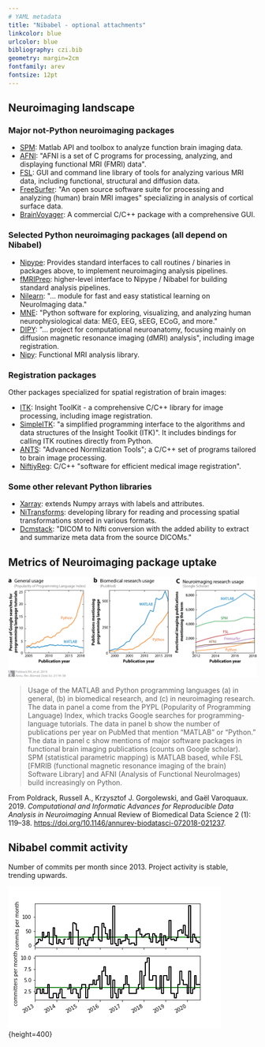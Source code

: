 ```yaml
---
# YAML metadata
title: "Nibabel - optional attachments"
linkcolor: blue
urlcolor: blue
bibliography: czi.bib
geometry: margin=2cm
fontfamily: arev
fontsize: 12pt
---
```


## Neuroimaging landscape

### Major not-Python neuroimaging packages

* [SPM](https://www.fil.ion.ucl.ac.uk/spm): Matlab API and toolbox to analyze
  function brain imaging data.
* [AFNI](https://afni.nimh.nih.gov): "AFNI is a set of C programs for
  processing, analyzing, and displaying functional MRI (FMRI) data".
* [FSL](https://fsl.fmrib.ox.ac.uk): GUI and command line library of tools for
  analyzing various MRI data, including functional, structural and diffusion
  data.
* [FreeSurfer](https://surfer.nmr.mgh.harvard.edu): "An open source software
  suite for processing and analyzing (human) brain MRI images" specializing in
  analysis of cortical surface data.
* [BrainVoyager](https://www.brainvoyager.com): A commercial C/C++ package
  with a comprehensive GUI.

### Selected Python neuroimaging packages (all depend on Nibabel)

* [Nipype](https://nipype.readthedocs.io): Provides standard interfaces to
  call routines / binaries in packages above, to implement neuroimaging
  analysis pipelines.
* [fMRIPrep](https://fmriprep.org): higher-level interface to Nipype / Nibabel
  for building standard analysis pipelines.
* [Nilearn](https://nilearn.github.io): "... module for fast and easy
  statistical learning on NeuroImaging data."
* [MNE](https://mne.tools): "Python software for exploring, visualizing, and
  analyzing human neurophysiological data: MEG, EEG, sEEG, ECoG, and more."
* [DIPY](https://www.dipy.org): "... project for computational neuroanatomy,
  focusing mainly on diffusion magnetic resonance imaging (dMRI) analysis",
  including image registration.
* [Nipy](https://nipy.org/nipy): Functional MRI analysis library.

### Registration packages

Other packages specialized for spatial registration of brain images:

* [ITK](https://itk.org): Insight ToolKit - a comprehensive C/C++ library for
  image processing, including image registration.
* [SimpleITK](https://simpleitk.org): "a simplified programming interface to
  the algorithms and data structures of the Insight Toolkit (ITK)".  It
  includes bindings for calling ITK routines directly from Python.
* [ANTS](http://picsl.upenn.edu/software/ants): "Advanced Normlization Tools";
  a C/C++ set of programs tailored to brain image processing.
* [NiftiyReg](http://cmictig.cs.ucl.ac.uk/wiki/index.php/NiftyReg):
  C/C++ "software for efficient medical image registration".

### Some other relevant Python libraries

* [Xarray](http://xarray.pydata.org): extends Numpy arrays with labels and
  attributes.
* [NiTransforms](https://github.com/poldracklab/nitransforms): developing
  library for reading and processing spatial transformations stored in various
  formats.
* [Dcmstack](https://github.com/moloney/dcmstack): "DICOM to Nifti conversion
  with the added ability to extract and summarize meta data from the source
  DICOMs."

## Metrics of Neuroimaging package uptake

![](ann_rev_fig.jpeg)

> Usage of the MATLAB and Python programming languages (a) in general, (b) in
biomedical research, and (c) in neuroimaging research. The data in panel
a come from the PYPL (Popularity of Programming Language) Index, which tracks
Google searches for programming-language tutorials. The data in panel b show
the number of publications per year on PubMed that mention “MATLAB” or
“Python.” The data in panel c show mentions of major software packages in
functional brain imaging publications (counts on Google scholar). SPM
(statistical parametric mapping) is MATLAB based, while FSL [FMRIB (functional
magnetic resonance imaging of the brain) Software Library] and AFNI (Analysis
of Functional NeuroImages) build increasingly on Python.

From Poldrack, Russell A., Krzysztof J. Gorgolewski, and Gaël Varoquaux. 2019. *Computational and Informatic Advances for Reproducible Data Analysis in Neuroimaging* Annual Review of Biomedical Data Science 2 (1): 119–38. <https://doi.org/10.1146/annurev-biodatasci-072018-021237>.

## Nibabel commit activity

Number of commits per month since 2013.  Project activity is stable, trending
upwards.

![](commits_per_month.png){height=400}
